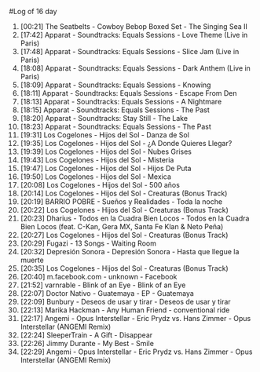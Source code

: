 #Log of 16 day

1. [00:21] The Seatbelts - Cowboy Bebop Boxed Set - The Singing Sea II
1. [17:42] Apparat - Soundtracks: Equals Sessions - Love Theme (Live in Paris)
1. [17:48] Apparat - Soundtracks: Equals Sessions - Slice Jam (Live in Paris)
1. [18:08] Apparat - Soundtracks: Equals Sessions - Dark Anthem (Live in Paris)
1. [18:09] Apparat - Soundtracks: Equals Sessions - Knowing
1. [18:11] Apparat - Soundtracks: Equals Sessions - Escape From Den
1. [18:13] Apparat - Soundtracks: Equals Sessions - A Nightmare
1. [18:15] Apparat - Soundtracks: Equals Sessions - The Past
1. [18:20] Apparat - Soundtracks: Stay Still - The Lake
1. [18:23] Apparat - Soundtracks: Equals Sessions - The Past
1. [19:31] Los Cogelones - Hijos del Sol - Danza de Sol
1. [19:35] Los Cogelones - Hijos del Sol - ¿A Donde Quieres Llegar?
1. [19:39] Los Cogelones - Hijos del Sol - Nubes Grises
1. [19:43] Los Cogelones - Hijos del Sol - Misteria
1. [19:47] Los Cogelones - Hijos del Sol - Hijos De Puta
1. [19:50] Los Cogelones - Hijos del Sol - Mexica
1. [20:08] Los Cogelones - Hijos del Sol - 500 años
1. [20:14] Los Cogelones - Hijos del Sol - Creaturas (Bonus Track)
1. [20:19] BARRIO POBRE - Sueños y Realidades - Toda la noche
1. [20:22] Los Cogelones - Hijos del Sol - Creaturas (Bonus Track)
1. [20:23] Dharius - Todos en la Cuadra Bien Locos - Todos en la Cuadra Bien Locos (feat. C-Kan, Gera MX, Santa Fe Klan & Neto Peña)
1. [20:27] Los Cogelones - Hijos del Sol - Creaturas (Bonus Track)
1. [20:29] Fugazi - 13 Songs - Waiting Room
1. [20:32] Depresión Sonora - Depresión Sonora - Hasta que llegue la muerte
1. [20:35] Los Cogelones - Hijos del Sol - Creaturas (Bonus Track)
1. [20:40] m.facebook.com - unknown - Facebook
1. [21:52] varnrable - Blink of an Eye - Blink of an Eye
1. [22:07] Doctor Nativo - Guatemaya - EP - Guatemaya
1. [22:09] Bunbury - Deseos de usar y tirar - Deseos de usar y tirar
1. [22:13] Marika Hackman - Any Human Friend - conventional ride
1. [22:17] Angemi - Opus Interstellar - Eric Prydz vs. Hans Zimmer - Opus Interstellar (ANGEMI Remix)
1. [22:24] SleeperTrain - A Gift - Disappear
1. [22:26] Jimmy Durante - My Best - Smile
1. [22:29] Angemi - Opus Interstellar - Eric Prydz vs. Hans Zimmer - Opus Interstellar (ANGEMI Remix)
